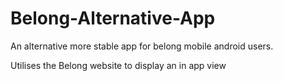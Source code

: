 # Belong-Alternative-App
An alternative more stable app for belong mobile android users.

Utilises the Belong website to display an in app view
